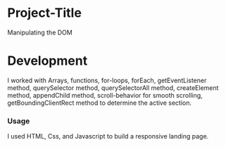 # Project-Title

Manipulating the DOM

# Development

I worked with Arrays, functions, for-loops, forEach, getEventListener method, querySelector method, querySelectorAll method, createElement method, appendChild method, scroll-behavior for smooth scrolling, getBoundingClientRect method to determine the active section.

### Usage

I used HTML, Css, and Javascript to build a responsive landing page.
